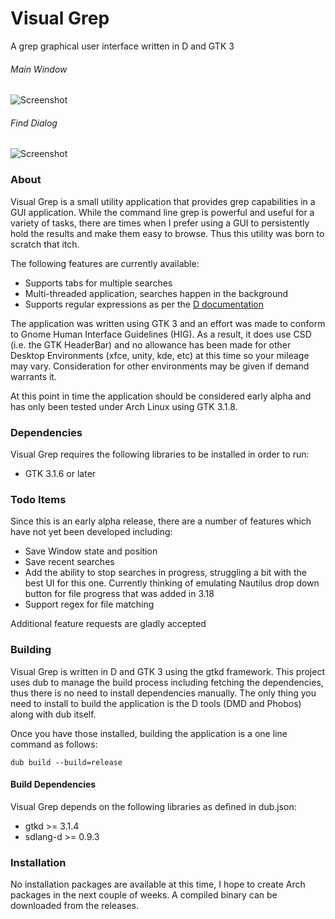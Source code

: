# Visual Grep
A grep graphical user interface written in D and GTK 3

###### Main Window
![Screenshot](http://www.gexperts.com/img/vgrep/main.png)

###### Find Dialog
![Screenshot](http://www.gexperts.com/img/vgrep/options.png)

### About

Visual Grep is a small utility application that provides grep capabilities in a GUI application. While the command line grep is powerful and useful for a variety of tasks, there are times when I prefer using a GUI to persistently hold the results and make them easy to browse. Thus this utility was born to scratch that itch.

The following features are currently available:

* Supports tabs for multiple searches
* Multi-threaded application, searches happen in the background
* Supports regular expressions as per the [D documentation](http://dlang.org/phobos/std_regex.html)

The application was written using GTK 3 and an effort was made to conform to Gnome Human Interface Guidelines (HIG). As a result, it does use CSD (i.e. the GTK HeaderBar) and no allowance has been made for other Desktop Environments (xfce, unity, kde, etc) at this time so your mileage may vary. Consideration for other environments may be given if demand warrants it.

At this point in time the application should be considered early alpha and has only been tested under Arch Linux using GTK 3.1.8.

### Dependencies

Visual Grep requires the following libraries to be installed in order to run:
* GTK 3.1.6 or later

### Todo Items

Since this is an early alpha release, there are a number of features which have not yet been developed including:

* Save Window state and position
* Save recent searches
* Add the ability to stop searches in progress, struggling a bit with the best UI for this one. Currently thinking of emulating Nautilus drop down button for file progress that was added in 3.18
* Support regex for file matching

Additional feature requests are gladly accepted

### Building

Visual Grep is written in D and GTK 3 using the gtkd framework. This project uses dub to manage the build process including fetching the dependencies, thus there is no need to install dependencies manually. The only thing you need to install to build the application is the D tools (DMD and Phobos) along with dub itself.

Once you have those installed, building the application is a one line command as follows:

```
dub build --build=release
```
#### Build Dependencies

Visual Grep depends on the following libraries as defined in dub.json:
* gtkd >= 3.1.4
* sdlang-d >= 0.9.3

### Installation

No installation packages are available at this time, I hope to create Arch packages in the next couple of weeks. A compiled binary can be downloaded from the releases.
